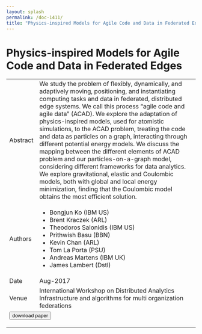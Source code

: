 ```yaml
---
layout: splash
permalink: /doc-1411/
title: "Physics-inspired Models for Agile Code and Data in Federated Edges"
---
```


# Physics-inspired Models for Agile Code and Data in Federated Edges

<table>
    <tbody>
    <tr>
        <td>Abstract</td>
        <td>We study the problem of flexibly, dynamically, and adaptively moving, positioning, and instantiating computing tasks and data in federated, distributed edge systems. We call this process “agile code and agile data” (ACAD). We explore the adaptation of physics-inspired models, used for atomistic simulations, to the ACAD problem, treating the code and data as particles on a graph, interacting through different potential energy models. We discuss the mapping between the different elements of ACAD problem and our particles-on-a-graph model, considering different frameworks for data analytics. We explore gravitational, elastic and Coulombic models, both with global and local energy minimization, finding that the Coulombic model obtains the most efficient solution.</td>
    </tr>
    <tr>
        <td>Authors</td>
        <td>
            <ul>
                <li>Bongjun Ko (IBM US)</li>
                <li>Brent Kraczek (ARL)</li>
                <li>Theodoros Salonidis (IBM US)</li>
                <li>Prithwish Basu (BBN)</li>
                <li>Kevin Chan (ARL)</li>
                <li>Tom La Porta (PSU)</li>
                <li>Andreas Martens (IBM UK)</li>
                <li>James Lambert (Dstl)</li>
            </ul>
        </td>
    </tr>
    <tr>
        <td>Date</td>
        <td>Aug-2017</td>
    </tr>
    <tr>
        <td>Venue</td>
        <td>International Workshop on Distributed Analytics Infrastructure and algorithms for multi organization federations</td>
    </tr>
        <tr>
            <td colspan="2">
                <form method="get" action="https://ibm.box.com/v/doc-1411-paper">
                    <button type="submit">download paper</button>
                </form>
            </td>
        </tr>
    </tbody>
</table>
